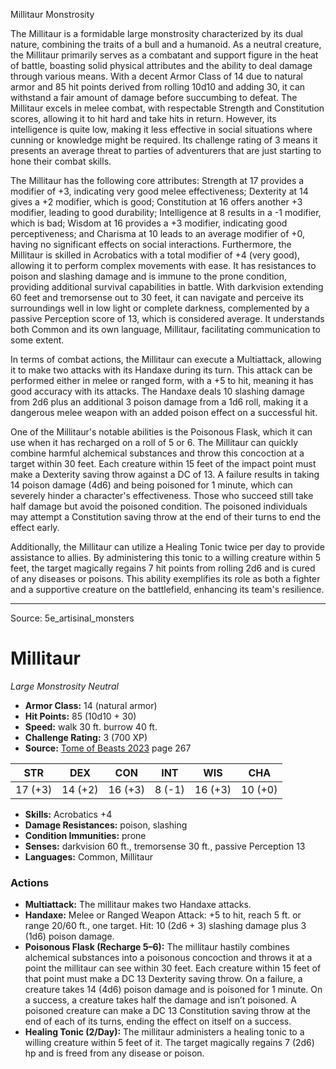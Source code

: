 <MonsterName/>Millitaur</MonsterName>
<CreatureType/>Monstrosity</CreatureType>

<summary>The Millitaur is a formidable large monstrosity characterized by its dual nature, combining the traits of a bull and a humanoid. As a neutral creature, the Millitaur primarily serves as a combatant and support figure in the heat of battle, boasting solid physical attributes and the ability to deal damage through various means. With a decent Armor Class of 14 due to natural armor and 85 hit points derived from rolling 10d10 and adding 30, it can withstand a fair amount of damage before succumbing to defeat. The Millitaur excels in melee combat, with respectable Strength and Constitution scores, allowing it to hit hard and take hits in return. However, its intelligence is quite low, making it less effective in social situations where cunning or knowledge might be required. Its challenge rating of 3 means it presents an average threat to parties of adventurers that are just starting to hone their combat skills.</summary>

<detail>

The Millitaur has the following core attributes: Strength at 17 provides a modifier of +3, indicating very good melee effectiveness; Dexterity at 14 gives a +2 modifier, which is good; Constitution at 16 offers another +3 modifier, leading to good durability; Intelligence at 8 results in a -1 modifier, which is bad; Wisdom at 16 provides a +3 modifier, indicating good perceptiveness; and Charisma at 10 leads to an average modifier of +0, having no significant effects on social interactions. Furthermore, the Millitaur is skilled in Acrobatics with a total modifier of +4 (very good), allowing it to perform complex movements with ease. It has resistances to poison and slashing damage and is immune to the prone condition, providing additional survival capabilities in battle. With darkvision extending 60 feet and tremorsense out to 30 feet, it can navigate and perceive its surroundings well in low light or complete darkness, complemented by a passive Perception score of 13, which is considered average. It understands both Common and its own language, Millitaur, facilitating communication to some extent.

In terms of combat actions, the Millitaur can execute a Multiattack, allowing it to make two attacks with its Handaxe during its turn. This attack can be performed either in melee or ranged form, with a +5 to hit, meaning it has good accuracy with its attacks. The Handaxe deals 10 slashing damage from 2d6 plus an additional 3 poison damage from a 1d6 roll, making it a dangerous melee weapon with an added poison effect on a successful hit.

One of the Millitaur's notable abilities is the Poisonous Flask, which it can use when it has recharged on a roll of 5 or 6. The Millitaur can quickly combine harmful alchemical substances and throw this concoction at a target within 30 feet. Each creature within 15 feet of the impact point must make a Dexterity saving throw against a DC of 13. A failure results in taking 14 poison damage (4d6) and being poisoned for 1 minute, which can severely hinder a character's effectiveness. Those who succeed still take half damage but avoid the poisoned condition. The poisoned individuals may attempt a Constitution saving throw at the end of their turns to end the effect early.

Additionally, the Millitaur can utilize a Healing Tonic twice per day to provide assistance to allies. By administering this tonic to a willing creature within 5 feet, the target magically regains 7 hit points from rolling 2d6 and is cured of any diseases or poisons. This ability exemplifies its role as both a fighter and a supportive creature on the battlefield, enhancing its team's resilience.</detail>



---

Source: 5e_artisinal_monsters

# Millitaur

*Large* *Monstrosity* *Neutral*

- **Armor Class:** 14 (natural armor)
- **Hit Points:** 85 (10d10 + 30)
- **Speed:** walk 30 ft. burrow 40 ft.
- **Challenge Rating:** 3 (700 XP)
- **Source:** [Tome of Beasts 2023](https://koboldpress.com/kpstore/product/tome-of-beasts-1-2023-edition/) page 267

| STR | DEX | CON | INT | WIS | CHA |
| --- | --- | --- | --- | --- | --- |
| 17 (+3) | 14 (+2) | 16 (+3) | 8 (-1) | 16 (+3) | 10 (+0) |

- **Skills:** Acrobatics +4
- **Damage Resistances:** poison, slashing
- **Condition Immunities:** prone
- **Senses:** darkvision 60 ft., tremorsense 30 ft., passive Perception 13
- **Languages:** Common, Millitaur

### Actions

- **Multiattack:** The millitaur makes two Handaxe attacks.
- **Handaxe:** Melee or Ranged Weapon Attack: +5 to hit, reach 5 ft. or range 20/60 ft., one target. Hit: 10 (2d6 + 3) slashing damage plus 3 (1d6) poison damage.
- **Poisonous Flask (Recharge 5–6):** The millitaur hastily combines alchemical substances into a poisonous concoction and throws it at a point the millitaur can see within 30 feet. Each creature within 15 feet of that point must make a DC 13 Dexterity saving throw. On a failure, a creature takes 14 (4d6) poison damage and is poisoned for 1 minute. On a success, a creature takes half the damage and isn’t poisoned. A poisoned creature can make a DC 13 Constitution saving throw at the end of each of its turns, ending the effect on itself on a success.
- **Healing Tonic (2/Day):** The millitaur administers a healing tonic to a willing creature within 5 feet of it. The target magically regains 7 (2d6) hp and is freed from any disease or poison.


